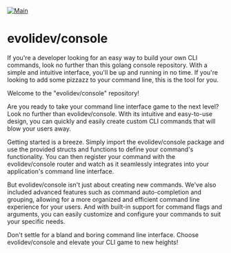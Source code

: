 [![Main](https://github.com/evolidev/console/actions/workflows/test.yml/badge.svg)](https://github.com/evolidev/console/actions/workflows/test.yml)

# evolidev/console

If you're a developer looking for an easy way to build your own CLI commands, look no further than this golang console repository. With a simple and intuitive interface, you'll be up and running in no time. If you're looking to add some pizzazz to your command line, this is the tool for you.

Welcome to the "evolidev/console" repository!

Are you ready to take your command line interface game to the next level? Look no further than evolidev/console. With its intuitive and easy-to-use design, you can quickly and easily create custom CLI commands that will blow your users away.

Getting started is a breeze. Simply import the evolidev/console package and use the provided structs and functions to define your command's functionality. You can then register your command with the evolidev/console router and watch as it seamlessly integrates into your application's command line interface.

But evolidev/console isn't just about creating new commands. We've also included advanced features such as command auto-completion and grouping, allowing for a more organized and efficient command line experience for your users. And with built-in support for command flags and arguments, you can easily customize and configure your commands to suit your specific needs.

Don't settle for a bland and boring command line interface. Choose evolidev/console and elevate your CLI game to new heights!